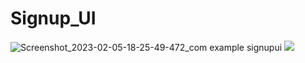 # Signup_UI

![Screenshot_2023-02-05-18-25-49-472_com example signupui](https://user-images.githubusercontent.com/91935812/216820734-2e46f7ec-7b96-43aa-a150-47a3d9f86404.jpg)
<img src="https://github.com/favicon.ico](https://user-images.githubusercontent.com/91935812/216820734-2e46f7ec-7b96-43aa-a150-47a3d9f86404.jpg" >
